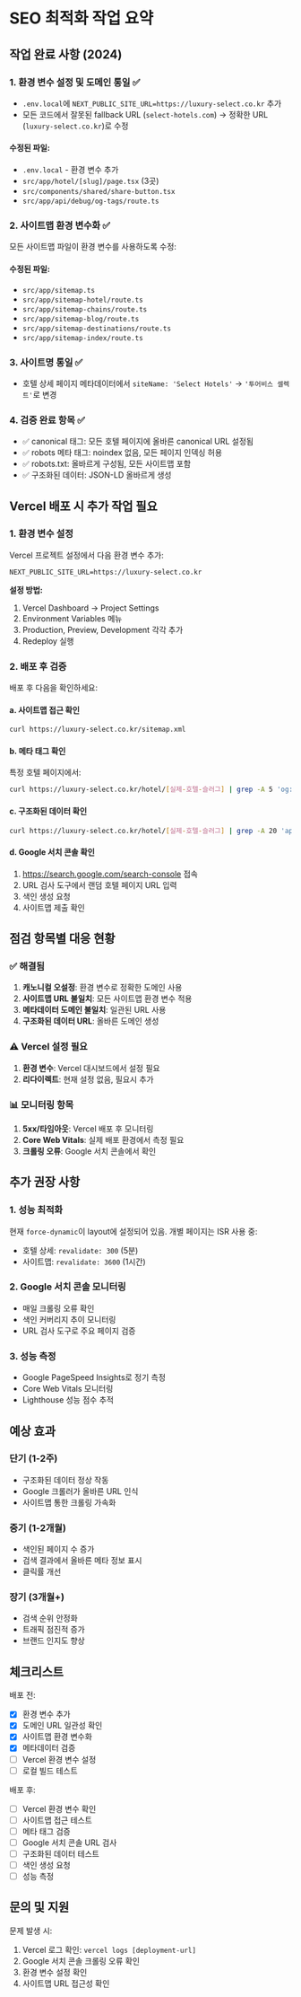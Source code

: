 # SEO 최적화 작업 요약

## 작업 완료 사항 (2024)

### 1. 환경 변수 설정 및 도메인 통일 ✅
- `.env.local`에 `NEXT_PUBLIC_SITE_URL=https://luxury-select.co.kr` 추가
- 모든 코드에서 잘못된 fallback URL (`select-hotels.com`) → 정확한 URL (`luxury-select.co.kr`)로 수정

#### 수정된 파일:
- `.env.local` - 환경 변수 추가
- `src/app/hotel/[slug]/page.tsx` (3곳)
- `src/components/shared/share-button.tsx`
- `src/app/api/debug/og-tags/route.ts`

### 2. 사이트맵 환경 변수화 ✅
모든 사이트맵 파일이 환경 변수를 사용하도록 수정:

#### 수정된 파일:
- `src/app/sitemap.ts`
- `src/app/sitemap-hotel/route.ts`
- `src/app/sitemap-chains/route.ts`
- `src/app/sitemap-blog/route.ts`
- `src/app/sitemap-destinations/route.ts`
- `src/app/sitemap-index/route.ts`

### 3. 사이트명 통일 ✅
- 호텔 상세 페이지 메타데이터에서 `siteName: 'Select Hotels'` → `'투어비스 셀렉트'`로 변경

### 4. 검증 완료 항목 ✅
- ✅ canonical 태그: 모든 호텔 페이지에 올바른 canonical URL 설정됨
- ✅ robots 메타 태그: noindex 없음, 모든 페이지 인덱싱 허용
- ✅ robots.txt: 올바르게 구성됨, 모든 사이트맵 포함
- ✅ 구조화된 데이터: JSON-LD 올바르게 생성

## Vercel 배포 시 추가 작업 필요

### 1. 환경 변수 설정
Vercel 프로젝트 설정에서 다음 환경 변수 추가:
```
NEXT_PUBLIC_SITE_URL=https://luxury-select.co.kr
```

**설정 방법:**
1. Vercel Dashboard → Project Settings
2. Environment Variables 메뉴
3. Production, Preview, Development 각각 추가
4. Redeploy 실행

### 2. 배포 후 검증
배포 후 다음을 확인하세요:

#### a. 사이트맵 접근 확인
```bash
curl https://luxury-select.co.kr/sitemap.xml
```

#### b. 메타 태그 확인
특정 호텔 페이지에서:
```bash
curl https://luxury-select.co.kr/hotel/[실제-호텔-슬러그] | grep -A 5 'og:url\|canonical'
```

#### c. 구조화된 데이터 확인
```bash
curl https://luxury-select.co.kr/hotel/[실제-호텔-슬러그] | grep -A 20 'application/ld+json'
```

#### d. Google 서치 콘솔 확인
1. https://search.google.com/search-console 접속
2. URL 검사 도구에서 랜덤 호텔 페이지 URL 입력
3. 색인 생성 요청
4. 사이트맵 제출 확인

## 점검 항목별 대응 현황

### ✅ 해결됨
1. **캐노니컬 오설정**: 환경 변수로 정확한 도메인 사용
2. **사이트맵 URL 불일치**: 모든 사이트맵 환경 변수 적용
3. **메타데이터 도메인 불일치**: 일관된 URL 사용
4. **구조화된 데이터 URL**: 올바른 도메인 생성

### ⚠️ Vercel 설정 필요
1. **환경 변수**: Vercel 대시보드에서 설정 필요
2. **리다이렉트**: 현재 설정 없음, 필요시 추가

### 📊 모니터링 항목
1. **5xx/타임아웃**: Vercel 배포 후 모니터링
2. **Core Web Vitals**: 실제 배포 환경에서 측정 필요
3. **크롤링 오류**: Google 서치 콘솔에서 확인

## 추가 권장 사항

### 1. 성능 최적화
현재 `force-dynamic`이 layout에 설정되어 있음. 개별 페이지는 ISR 사용 중:
- 호텔 상세: `revalidate: 300` (5분)
- 사이트맵: `revalidate: 3600` (1시간)

### 2. Google 서치 콘솔 모니터링
- 매일 크롤링 오류 확인
- 색인 커버리지 추이 모니터링
- URL 검사 도구로 주요 페이지 검증

### 3. 성능 측정
- Google PageSpeed Insights로 정기 측정
- Core Web Vitals 모니터링
- Lighthouse 성능 점수 추적

## 예상 효과

### 단기 (1-2주)
- 구조화된 데이터 정상 작동
- Google 크롤러가 올바른 URL 인식
- 사이트맵 통한 크롤링 가속화

### 중기 (1-2개월)
- 색인된 페이지 수 증가
- 검색 결과에서 올바른 메타 정보 표시
- 클릭률 개선

### 장기 (3개월+)
- 검색 순위 안정화
- 트래픽 점진적 증가
- 브랜드 인지도 향상

## 체크리스트

배포 전:
- [x] 환경 변수 추가
- [x] 도메인 URL 일관성 확인
- [x] 사이트맵 환경 변수화
- [x] 메타데이터 검증
- [ ] Vercel 환경 변수 설정
- [ ] 로컬 빌드 테스트

배포 후:
- [ ] Vercel 환경 변수 확인
- [ ] 사이트맵 접근 테스트
- [ ] 메타 태그 검증
- [ ] Google 서치 콘솔 URL 검사
- [ ] 구조화된 데이터 테스트
- [ ] 색인 생성 요청
- [ ] 성능 측정

## 문의 및 지원

문제 발생 시:
1. Vercel 로그 확인: `vercel logs [deployment-url]`
2. Google 서치 콘솔 크롤링 오류 확인
3. 환경 변수 설정 확인
4. 사이트맵 URL 접근성 확인
